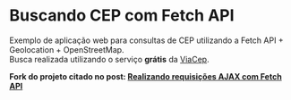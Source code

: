 # Buscando CEP com Fetch API
Exemplo de aplicação web para consultas de CEP utilizando a Fetch API + Geolocation + OpenStreetMap.\
Busca realizada utilizando o serviço **grátis** da [ViaCep](https://viacep.com.br/).

**Fork do projeto citado no post: [Realizando requisições AJAX com Fetch API](http://blog.matheuscastiglioni.com.br/realizando-requisicoes-ajax-com-fetch-api)**
